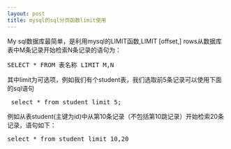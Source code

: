 ```yaml
---
layout: post
title: mysql的sql分页函数limit使用
---
```


My sql数据库最简单，是利用mysql的LIMIT函数,LIMIT [offset,]  rows从数据库表中M条记录开始检索N条记录的语句为：
<pre>
SELECT * FROM 表名称 LIMIT M,N
</pre>
其中limit为可选项，例如我们有个student表，我们选取前5条记录可以使用下面的sql语句
<pre>
 select * from student limit 5;
</pre>
例如从表student(主键为id)中从第10条记录（不包括第10跳记录）开始检索20条记录，语句如下：
<pre>
select * from student limit 10,20
</pre>